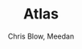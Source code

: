 ---
title: Atlas
kind: article
tags: [tools]
created_at: 2010/9/18
excerpt: Atlas is a tool for mapping curriculum.
keywords:
author: Chris Blow, Meedan
---